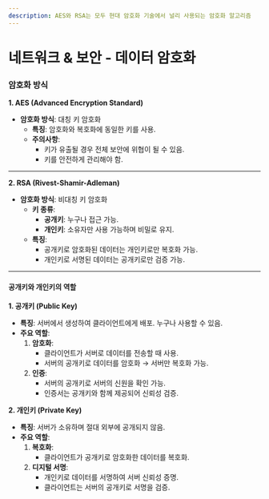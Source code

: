 ```yaml
---
description: AES와 RSA는 모두 현대 암호화 기술에서 널리 사용되는 암호화 알고리즘
---
```


# 네트워크 & 보안 - 데이터 암호화

### 암호화 방식

**1. AES (Advanced Encryption Standard)**

* **암호화 방식**: 대칭 키 암호화
  * **특징**: 암호화와 복호화에 동일한 키를 사용.
  * **주의사항**:
    * 키가 유출될 경우 전체 보안에 위협이 될 수 있음.
    * 키를 안전하게 관리해야 함.

***

**2. RSA (Rivest-Shamir-Adleman)**

* **암호화 방식**: 비대칭 키 암호화
  * **키 종류**:
    * **공개키**: 누구나 접근 가능.
    * **개인키**: 소유자만 사용 가능하며 비밀로 유지.
  * **특징**:
    * 공개키로 암호화된 데이터는 개인키로만 복호화 가능.
    * 개인키로 서명된 데이터는 공개키로만 검증 가능.

***

#### **공개키와 개인키의 역할**

**1. 공개키 (Public Key)**

* **특징**: 서버에서 생성하여 클라이언트에게 배포. 누구나 사용할 수 있음.
* **주요 역할**:
  1. **암호화**:
     * 클라이언트가 서버로 데이터를 전송할 때 사용.
     * 서버의 공개키로 데이터를 암호화 → 서버만 복호화 가능.
  2. **인증**:
     * 서버의 공개키로 서버의 신원을 확인 가능.
     * 인증서는 공개키와 함께 제공되어 신뢰성 검증.

**2. 개인키 (Private Key)**

* **특징**: 서버가 소유하며 절대 외부에 공개되지 않음.
* **주요 역할**:
  1. **복호화**:
     * 클라이언트가 공개키로 암호화한 데이터를 복호화.
  2. **디지털 서명**:
     * 개인키로 데이터를 서명하여 서버 신뢰성 증명.
     * 클라이언트는 서버의 공개키로 서명을 검증.
